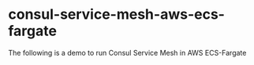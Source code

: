 # consul-service-mesh-aws-ecs-fargate
The following is a demo to run Consul Service Mesh in AWS ECS-Fargate 
